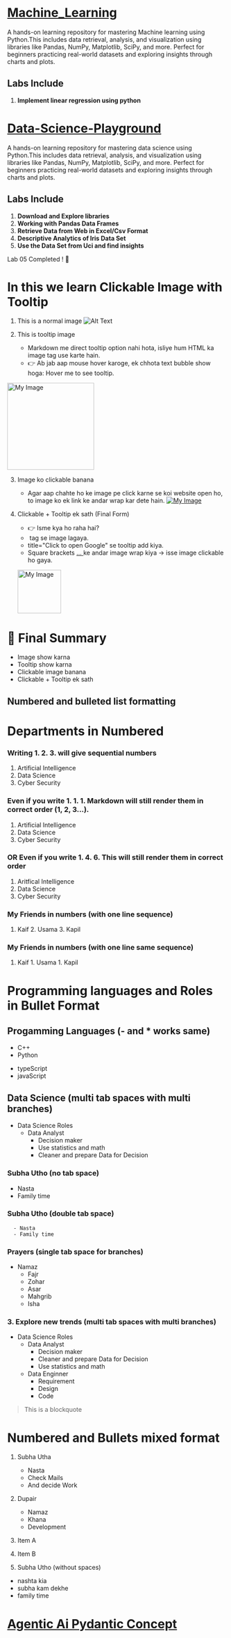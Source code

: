 # [Machine_Learning](https://colab.research.google.com/drive/1Mtlveuur_5flyzxN6bfArCC-ZRZ-o-Oh?usp=sharing)
A hands-on learning repository for mastering Machine learning using Python.This includes data retrieval, analysis, and visualization using libraries like Pandas, NumPy, Matplotlib, SciPy, and more. Perfect for beginners practicing real-world datasets and exploring insights through charts and plots.


## **Labs Include**
1. **Implement linear regression using python**   


# [Data-Science-Playground](https://colab.research.google.com/drive/1e4OPmfy5Fbq7PQ19Vfczdjj7bdFjwzHY?usp=sharing)
A hands-on learning repository for mastering data science using Python.This includes data retrieval, analysis, and visualization using libraries like Pandas, NumPy, Matplotlib, SciPy, and more. Perfect for beginners practicing real-world datasets and exploring insights through charts and plots.


## **Labs Include**
1. **Download and Explore libraries**   
2. **Working with Pandas Data Frames**    
3. **Retrieve Data from Web in Excel/Csv Format**    
4. **Descriptive Analytics of Iris Data Set**
5. **Use the Data Set from Uci and find insights**    


Lab 05 Completed ! 🚀

# **In this we learn Clickable Image with Tooltip**
1. This is a normal image
![Alt Text](https://images.pexels.com/photos/33434135/pexels-photo-33434135.jpeg)

2. This is tooltip image
   - Markdown me direct tooltip option nahi hota, isliye hum HTML ka image tag use karte hain.
   - 👉 Ab jab aap mouse hover karoge, ek chhota text bubble show hoga: Hover me to see tooltip.
 <img src="https://images.pexels.com/photos/33814228/pexels-photo-33814228.jpeg" alt="My Image" title="Hover me to see tooltip" width="200"/>

3. Image ko clickable banana
   - Agar aap chahte ho ke image pe click karne se koi website open ho, to image ko ek link ke andar wrap kar dete hain.
   [![My Image](https://images.pexels.com/photos/33434135/pexels-photo-33434135.jpeg)](https://google.com)

5. Clickable + Tooltip ek sath (Final Form)
   - 👉 Isme kya ho raha hai?
   - <img> tag se image lagaya.
   - title="Click to open Google" se tooltip add kiya.
   - Square brackets [ ... ](https://google.com) ke andar image wrap kiya → isse image clickable ho gaya.
   
   [<img src="https://images.pexels.com/photos/607812/pexels-photo-607812.jpeg" alt="My Image" title="Click to open Google" width="100"/>](https://google.com)


# 🎯 Final Summary

- Image show karna 
- Tooltip show karna 
- Clickable image banana 
- Clickable + Tooltip ek sath

## Numbered and bulleted list formatting

# Departments in Numbered

### Writing 1. 2. 3. will give sequential numbers
1. Artificial Intelligence 
2. Data Science
3. Cyber Security



### Even if you write 1. 1. 1. Markdown will still render them in correct order (1, 2, 3...).
1. Artificial Intelligence
1. Data Science
1. Cyber Security


### OR Even if you write 1. 4. 6. This will still render them in correct order
1. Aritfical Intelligence
4. Data Science
6. Cyber Security



### My Friends in numbers (with one line sequence)
1. Kaif 2. Usama 3. Kapil
### My Friends in numbers (with one line same sequence)
1. Kaif 1. Usama 1. Kapil



# Programming languages and Roles in Bullet Format

## Progamming Languages (- and * works same)


- C++
- Python
* typeScript
* javaScript



## Data Science (multi tab spaces with multi branches)

- Data Science Roles
   - Data Analyst
      - Decision maker
      - Use statistics and math
      - Cleaner and prepare Data for Decision
      

### Subha Utho (no tab space)
- Nasta 
- Family time

### Subha Utho (double tab space)
      - Nasta
      - Family time

### Prayers (single tab space for branches)
- Namaz
   - Fajr
   - Zohar
   - Asar
   - Mahgrib
   - Isha

### 3. Explore new trends (multi tab spaces with multi branches)
- Data Science Roles
   - Data Analyst
      - Decision maker
      - Cleaner and prepare Data for Decision
      - Use statistics and math
  - Data Enginner
      - Requirement
      - Design 
      - Code

 
> This is a blockquote 


# Numbered and Bullets mixed format

1. Subha Utha
   - Nasta 
   - Check Mails
   - And decide Work
2. Dupair
   - Namaz
   - Khana
   - Development

1. Item A  
2. Item B
 
   

1. Subha Utho (without spaces)
- nashta kia 
- subha kam dekhe
- family time


# [Agentic Ai Pydantic Concept](https://colab.research.google.com/drive/1WU1Xx7dinPyciEe-v2cGWScj3ZaeC2to?usp=sharing)

